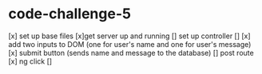 # code-challenge-5

[x] set up base files
    [x]get server up and running
    [] set up controller
    []
[x] add two inputs to DOM (one for user's name and one for user's message)
[x] submit button (sends name and message to the database)
    [] post route
    [x] ng click
    []
